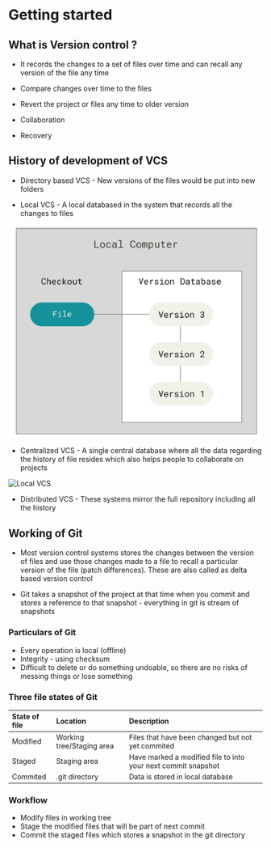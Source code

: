 
# Getting started

## What is Version control ?

* It records the changes to a set of files over   time and can recall any version of the file any time

* Compare changes over time to the files

* Revert the project or files any time to older version

* Collaboration

* Recovery

## History of development of VCS

* Directory based VCS - New versions of the files would be put into new folders

* Local VCS - A local databased in the system that records all the changes to files

![Local VCS](images/lvcs.png)

* Centralized VCS - A single central database where all the data regarding the history of file resides which also helps people to collaborate on projects

![Local VCS](path)

* Distributed VCS - These systems mirror the full repository including all the history

## Working of Git

* Most version control systems stores the changes between the version of files and use those changes made to a file to recall a particular version of the file (patch differences). These are also called as delta based version control

* Git takes a snapshot of the project at that time when you commit and stores a reference to that snapshot - everything in git is stream of snapshots

### Particulars of Git

* Every operation is local (offline)
* Integrity - using checksum
* Difficult to delete or do something undoable, so there are no risks of messing things or lose something

### Three file states of Git

| State of file | Location     | Description                |
| :-------- | :------- | :------------------------- |
| Modified | Working tree/Staging area | Files that have been changed but not yet commited |
| Staged | Staging area | Have marked a modified file to into your next commit snapshot |
|Commited | .git directory | Data is stored in local database |

### Workflow

* Modify files in working tree
* Stage the modified files that will be part of next commit
* Commit the staged files which stores a snapshot in the git directory







